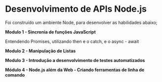 # Desenvolvimento de APIs Node.js

Foi construído um ambiente Node, para desenvolver as habilidades abaixo;

<b> Modulo 1 - Sincronia de funções JavaScript</b>

Entendendo Promises, utilizando then e o catch, e o async - await

<b> Modulo 2 - Manipulação de Listas </b>

<b> Modulo 3 - Introdução a desenvolvimento de testes automatizados </b>

<b> Módulo 4 - Node.js além da Web - Criando ferramentas de linha de comando </b>
